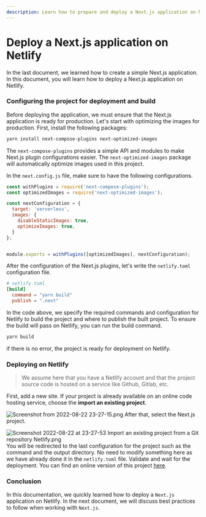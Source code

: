```yaml
---
description: Learn how to prepare and deploy a Next.js application on Netlify.
---
```


# Deploy a Next.js application on Netlify

In the last document, we learned how to create a simple Next.js application. In this document, you will learn how to deploy a Next.js application on Netlify.&#x20;

### Configuring the project for deployment and build

Before deploying the application, we must ensure that the Next.js application is ready for production. Let's start with optimizing the images for production. First, install the following packages:

```bash
yarn install next-compose-plugins next-optimized-images
```

The `next-compose-plugins` provides a simple API and modules to make Next.js plugin configurations easier. The `next-optimized-images` package will automatically optimize images used in this project.

In the `next.config.js` file, make sure to have the following configurations.

```js
const withPlugins = require('next-compose-plugins');
const optimizedImages = require('next-optimized-images');

const nextConfiguration = {
  target: 'serverless',
  images: {
    disableStaticImages: true,
    optimizeImages: true,
  }
};


module.exports = withPlugins([optimizedImages], nextConfiguration);
```

After the configuration of the Next.js plugins, let's write the `netlify.toml` configuration file.

```toml
# netlify.toml
[build]
  command = "yarn build"
  publish = ".next"
```

In the code above, we specify the required commands and configuration for Netlify to build the project and where to publish the built project. To ensure the build will pass on Netlify, you can run the build command.

```bash
yarn build
```

if there is no error, the project is ready for deployment on Netlify.

### Deploying on Netlify

> We assume here that you have a Netlify account and that the project source code is hosted on a service like Github, Gitlab, etc.

First, add a new site. If your project is already available on an online code hosting service, choose the **import an existing project**.

![Screenshot from 2022-08-22 23-27-15.png](https://cdn.hashnode.com/res/hashnode/image/upload/v1661207997452/8GwJLZ-lz.png) After that, select the Next.js project.

![Screenshot 2022-08-22 at 23-27-53 Import an existing project from a Git repository Netlify.png](https://cdn.hashnode.com/res/hashnode/image/upload/v1661208127511/mJV59cEgs.png) You will be redirected to the last configuration for the project such as the command and the output directory. No need to modify something here as we have already done it in the `netlify.toml` file. Validate and wait for the deployment. You can find an online version of this project [here](https://rococo-bienenstitch-ddae51.netlify.app/).

### Conclusion

In this documentation, we quickly learned how to deploy a `Next.js` application on Netlify. In the next document, we will discuss best practices to follow when working with `Next.js`.
